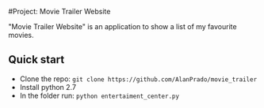 #Project: Movie Trailer Website

"Movie Trailer Website" is an application to show a list of my favourite movies.

## Quick start

- Clone the repo: `git clone https://github.com/AlanPrado/movie_trailer`
- Install python 2.7
- In the folder run: `python entertaiment_center.py`
	